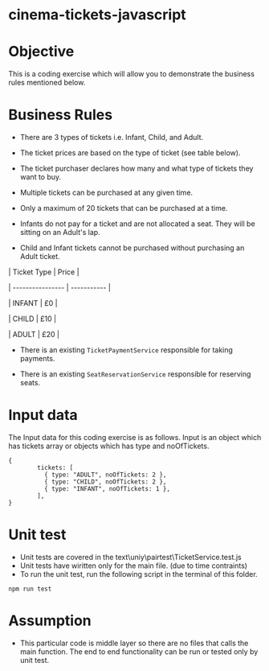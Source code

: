 # cinema-tickets-javascript
# Objective

This is a coding exercise which will allow you to demonstrate the business rules mentioned below.

# Business Rules

- There are 3 types of tickets i.e. Infant, Child, and Adult.

- The ticket prices are based on the type of ticket (see table below).

- The ticket purchaser declares how many and what type of tickets they want to buy.

- Multiple tickets can be purchased at any given time.

- Only a maximum of 20 tickets that can be purchased at a time.

- Infants do not pay for a ticket and are not allocated a seat. They will be sitting on an Adult's lap.

- Child and Infant tickets cannot be purchased without purchasing an Adult ticket.

|   Ticket Type    |     Price   |

| ---------------- | ----------- |

|    INFANT        |    £0       |

|    CHILD         |    £10      |

|    ADULT         |    £20      |

- There is an existing `TicketPaymentService` responsible for taking payments.

- There is an existing `SeatReservationService` responsible for reserving seats.

# Input data 

The Input data for this coding exercise is as follows. 
Input is an object which has tickets array or objects which has type and noOfTickets.
```
{
        tickets: [
          { type: "ADULT", noOfTickets: 2 },
          { type: "CHILD", noOfTickets: 2 },
          { type: "INFANT", noOfTickets: 1 },
        ],
}
```
# Unit test 
- Unit tests are covered in the text\uniy\pairtest\TicketService.test.js
- Unit tests have wiritten only for the main file. (due to time contraints)
- To run the unit test, run the following script in the terminal of this folder.

```
npm run test
```

# Assumption

- This particular code is middle layer so there are no files that calls the main function. The end to end functionality can be run or tested only by unit test.

